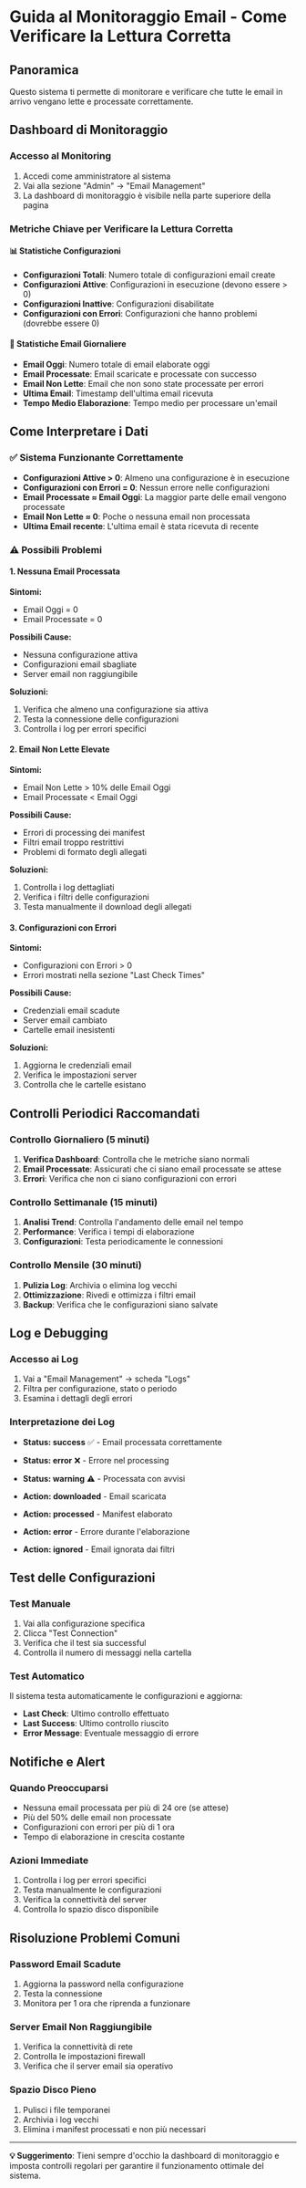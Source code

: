 # Guida al Monitoraggio Email - Come Verificare la Lettura Corretta

## Panoramica
Questo sistema ti permette di monitorare e verificare che tutte le email in arrivo vengano lette e processate correttamente.

## Dashboard di Monitoraggio

### Accesso al Monitoring
1. Accedi come amministratore al sistema
2. Vai alla sezione "Admin" → "Email Management"
3. La dashboard di monitoraggio è visibile nella parte superiore della pagina

### Metriche Chiave per Verificare la Lettura Corretta

#### 📊 Statistiche Configurazioni
- **Configurazioni Totali**: Numero totale di configurazioni email create
- **Configurazioni Attive**: Configurazioni in esecuzione (devono essere > 0)
- **Configurazioni Inattive**: Configurazioni disabilitate
- **Configurazioni con Errori**: Configurazioni che hanno problemi (dovrebbe essere 0)

#### 📧 Statistiche Email Giornaliere
- **Email Oggi**: Numero totale di email elaborate oggi
- **Email Processate**: Email scaricate e processate con successo
- **Email Non Lette**: Email che non sono state processate per errori
- **Ultima Email**: Timestamp dell'ultima email ricevuta
- **Tempo Medio Elaborazione**: Tempo medio per processare un'email

## Come Interpretare i Dati

### ✅ Sistema Funzionante Correttamente
- **Configurazioni Attive > 0**: Almeno una configurazione è in esecuzione
- **Configurazioni con Errori = 0**: Nessun errore nelle configurazioni
- **Email Processate ≈ Email Oggi**: La maggior parte delle email vengono processate
- **Email Non Lette ≈ 0**: Poche o nessuna email non processata
- **Ultima Email recente**: L'ultima email è stata ricevuta di recente

### ⚠️ Possibili Problemi

#### 1. Nessuna Email Processata
**Sintomi:**
- Email Oggi = 0
- Email Processate = 0

**Possibili Cause:**
- Nessuna configurazione attiva
- Configurazioni email sbagliate
- Server email non raggiungibile

**Soluzioni:**
1. Verifica che almeno una configurazione sia attiva
2. Testa la connessione delle configurazioni
3. Controlla i log per errori specifici

#### 2. Email Non Lette Elevate
**Sintomi:**
- Email Non Lette > 10% delle Email Oggi
- Email Processate < Email Oggi

**Possibili Cause:**
- Errori di processing dei manifest
- Filtri email troppo restrittivi
- Problemi di formato degli allegati

**Soluzioni:**
1. Controlla i log dettagliati
2. Verifica i filtri delle configurazioni
3. Testa manualmente il download degli allegati

#### 3. Configurazioni con Errori
**Sintomi:**
- Configurazioni con Errori > 0
- Errori mostrati nella sezione "Last Check Times"

**Possibili Cause:**
- Credenziali email scadute
- Server email cambiato
- Cartelle email inesistenti

**Soluzioni:**
1. Aggiorna le credenziali email
2. Verifica le impostazioni server
3. Controlla che le cartelle esistano

## Controlli Periodici Raccomandati

### Controllo Giornaliero (5 minuti)
1. **Verifica Dashboard**: Controlla che le metriche siano normali
2. **Email Processate**: Assicurati che ci siano email processate se attese
3. **Errori**: Verifica che non ci siano configurazioni con errori

### Controllo Settimanale (15 minuti)
1. **Analisi Trend**: Controlla l'andamento delle email nel tempo
2. **Performance**: Verifica i tempi di elaborazione
3. **Configurazioni**: Testa periodicamente le connessioni

### Controllo Mensile (30 minuti)
1. **Pulizia Log**: Archivia o elimina log vecchi
2. **Ottimizzazione**: Rivedi e ottimizza i filtri email
3. **Backup**: Verifica che le configurazioni siano salvate

## Log e Debugging

### Accesso ai Log
1. Vai a "Email Management" → scheda "Logs"
2. Filtra per configurazione, stato o periodo
3. Esamina i dettagli degli errori

### Interpretazione dei Log
- **Status: success** ✅ - Email processata correttamente
- **Status: error** ❌ - Errore nel processing
- **Status: warning** ⚠️ - Processata con avvisi

- **Action: downloaded** - Email scaricata
- **Action: processed** - Manifest elaborato
- **Action: error** - Errore durante l'elaborazione
- **Action: ignored** - Email ignorata dai filtri

## Test delle Configurazioni

### Test Manuale
1. Vai alla configurazione specifica
2. Clicca "Test Connection"
3. Verifica che il test sia successful
4. Controlla il numero di messaggi nella cartella

### Test Automatico
Il sistema testa automaticamente le configurazioni e aggiorna:
- **Last Check**: Ultimo controllo effettuato
- **Last Success**: Ultimo controllo riuscito
- **Error Message**: Eventuale messaggio di errore

## Notifiche e Alert

### Quando Preoccuparsi
- Nessuna email processata per più di 24 ore (se attese)
- Più del 50% delle email non processate
- Configurazioni con errori per più di 1 ora
- Tempo di elaborazione in crescita costante

### Azioni Immediate
1. Controlla i log per errori specifici
2. Testa manualmente le configurazioni
3. Verifica la connettività del server
4. Controlla lo spazio disco disponibile

## Risoluzione Problemi Comuni

### Password Email Scadute
1. Aggiorna la password nella configurazione
2. Testa la connessione
3. Monitora per 1 ora che riprenda a funzionare

### Server Email Non Raggiungibile
1. Verifica la connettività di rete
2. Controlla le impostazioni firewall
3. Verifica che il server email sia operativo

### Spazio Disco Pieno
1. Pulisci i file temporanei
2. Archivia i log vecchi
3. Elimina i manifest processati e non più necessari

---

**💡 Suggerimento**: Tieni sempre d'occhio la dashboard di monitoraggio e imposta controlli regolari per garantire il funzionamento ottimale del sistema.
